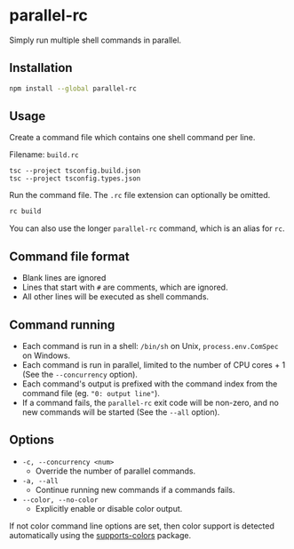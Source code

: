 # parallel-rc

Simply run multiple shell commands in parallel.

## Installation

```sh
npm install --global parallel-rc
```

## Usage

Create a command file which contains one shell command per line.

Filename: `build.rc`

```
tsc --project tsconfig.build.json
tsc --project tsconfig.types.json
```

Run the command file. The `.rc` file extension can optionally be omitted.

```sh
rc build
```

You can also use the longer `parallel-rc` command, which is an alias for `rc`.

## Command file format

- Blank lines are ignored
- Lines that start with `#` are comments, which are ignored.
- All other lines will be executed as shell commands.

## Command running

- Each command is run in a shell: `/bin/sh` on Unix, `process.env.ComSpec` on Windows.
- Each command is run in parallel, limited to the number of CPU cores + 1 (See the `--concurrency` option).
- Each command's output is prefixed with the command index from the command file (eg. `"0: output line"`).
- If a command fails, the `parallel-rc` exit code will be non-zero, and no new commands will be started (See the `--all` option).

## Options

- `-c, --concurrency <num>`
  - Override the number of parallel commands.
- `-a, --all`
  - Continue running new commands if a commands fails.
- `--color, --no-color`
  - Explicitly enable or disable color output.

If not color command line options are set, then color support is detected automatically using the [supports-colors](https://www.npmjs.com/package/supports-color) package.

